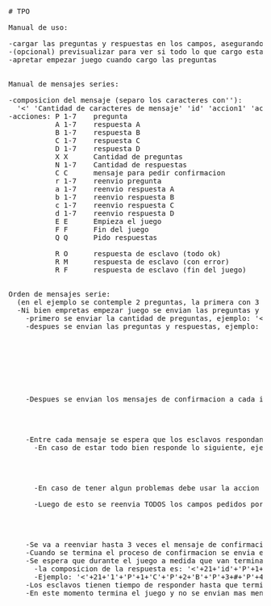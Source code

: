 <pre>
# TPO

Manual de uso:

-cargar las preguntas y respuestas en los campos, asegurandose de apretar gaurdar al completar todos los campos
-(opcional) previsualizar para ver si todo lo que cargo esta bien
-apretar empezar juego cuando cargo las preguntas


Manual de mensajes series:

-composicion del mensaje (separo los caracteres con''):
  '<' 'Cantidad de caracteres de mensaje' 'id' 'accion1' 'accion2' "mensaje" 'xor' '>'
-acciones: P 1-7    pregunta
           A 1-7    respuesta A
           B 1-7    respuesta B
           C 1-7    respuesta C
           D 1-7    respuesta D
           X X      Cantidad de preguntas
           N 1-7    Cantidad de respuestas
           C C      mensaje para pedir confirmacion
           r 1-7    reenvio pregunta
           a 1-7    reenvio respuesta A
           b 1-7    reenvio respuesta B
           c 1-7    reenvio respuesta C
           d 1-7    reenvio respuesta D
           E E      Empieza el juego
           F F      Fin del juego
           Q Q      Pido respuestas

           R O      respuesta de esclavo (todo ok)
           R M      respuesta de esclavo (con error)
           R F      respuesta de esclavo (fin del juego)
           
           
Orden de mensajes serie:
  (en el ejemplo se contemple 2 preguntas, la primera con 3 respuestas y la segunda con 2)
  -Ni bien empretas empezar juego se envian las preguntas y respuestas:
    -primero se enviar la cantidad de preguntas, ejemplo: '<'+1+255+'X'+'X'+2+2+'>'
    -despues se envian las preguntas y respuestas, ejemplo: '<'+3+255+'P'+1+'1'+'2'+'3'+48+'>'    //pregunta1 = 123
                                                            '<'+1+255+'N'+1+3+3+'>'               //cantidad de respuestas1 = 3
                                                            '<'+3+255+'A'+1+'A'+'A'+'A'+65+'>'    //respuestaA1 = AAA
                                                            '<'+3+255+'B'+1+'B'+'B'+'B'+66+'>'    //respuestaB1 = BBB
                                                            '<'+3+255+'C'+1+'C'+'C'+'C'+67+'>'    //respuestaC1 = CCC
                                                            '<'+3+255+'P'+2+'4'+'5'+'6'+55+'>'    //pregunta2 = 456
                                                            '<'+1+255+'N'+2+2+2+'>'               //cantidad de respuestas2 = 2
                                                            '<'+3+255+'A'+2+'D'+'D'+'D'+68+'>'    //respuestaD1 = DDD
                                                            '<'+3+255+'B'+2+'E'+'E'+'E'+69+'>'    //respuestaE1 = EEE
    -Despues se envian los mensajes de confirmacion a cada id (5 en total), ejemplo: '<'+1+1+'C'+'C'+1+1+'>' //pide confirmacion al id=1, el mensaje puede ser cualquier
                                                                                     '<'+1+2+'C'+'C'+1+1+'>' //pide confirmacion al id=2, el mensaje puede ser cualquier
                                                                                     '<'+1+3+'C'+'C'+1+1+'>' //pide confirmacion al id=3, el mensaje puede ser cualquier
                                                                                     '<'+1+4+'C'+'C'+1+1+'>' //pide confirmacion al id=4, el mensaje puede ser cualquier
                                                                                     '<'+1+5+'C'+'C'+1+1+'>' //pide confirmacion al id=5, el mensaje puede ser cualquier
    -Entre cada mensaje se espera que los esclavos respondan si recibieron todo bien o tuvieron algun error:
      -En caso de estar todo bien responde lo siguiente, ejemplo: '<'+1+1+'R'+'O'+1+1+'>' //Respuesta de id=1 de todos los mensajes bien recibidos, el mensaje puede ser cualquier
                                                                  '<'+1+2+'R'+'O'+1+1+'>' //Respuesta de id=2 de todos los mensajes bien recibidos, el mensaje puede ser cualquier
                                                                  '<'+1+3+'R'+'O'+1+1+'>' //Respuesta de id=3 de todos los mensajes bien recibidos, el mensaje puede ser cualquier
                                                                  '<'+1+4+'R'+'O'+1+1+'>' //Respuesta de id=4 de todos los mensajes bien recibidos, el mensaje puede ser cualquier
                                                                  '<'+1+5+'R'+'O'+1+1+'>' //Respuesta de id=5 de todos los mensajes bien recibidos, el mensaje puede ser cualquier
      -En caso de tener algun problemas debe usar la accion "RM", ejemplo: '<'+8+2+'R'+'M'+'P'+1+'A'+1+'C'+1+'P'+2+1+'>' // Respuesta de id=2, pidiendo reenviar la pregunta 1, respuesta A1, C1 y pregunta 2
                                                                           '<'+2+3+'R'+'M'+'A'+2+67+1+'>' // Respuesta de id=3, pidiendo reenviar la respuesta A2
      -Luego de esto se reenvia TODOS los campos pedidos por todos los esclavos, ejemplo: '<'+3+255+'p'+1+'1'+'2'+'3'+48+'>'    //reenvio de pregunta1
                                                                                          '<'+3+255+'a'+1+'A'+'A'+'A'+65+'>'    //reenvio de respuestaA1
                                                                                          '<'+3+255+'c'+1+'C'+'C'+'C'+67+'>'    //reenvio de respuestaC1
                                                                                          '<'+3+255+'p'+2+'4'+'5'+'6'+55+'>'    //reenvio de pregunta2
                                                                                          '<'+3+255+'a'+2+'D'+'D'+'D'+68+'>'    //reenvio de respuestaD1
    -Se va a reenviar hasta 3 veces el mensaje de confirmacion en caso de ser necesario, en caso de no recibir mensaje con accion "RO" en esas 3 posibilidades se considera que el esclavo esta muerto
    -Cuando se termina el proceso de confirmacion se envia el mensaje de inicio de juego, ejemplo: '<'+1+255+'E'+'E'+15+15+'>' //El mensaje es igual a la cantidad de segundos que se van a jugar
    -Se espera que durante el juego a medida que van terminado de responder la aplicacion resiva las respuestas
      -la composicion de la respuesta es: '<'+21+'id'+'P'+1+'A-D'+'P'+2+'A-D'+'P'+3+'A-D'+'P'+4+'A-D'+'P'+5+'A-D'+'P'+6+'A-D'+'P'+7+'A-D'+'xor'+'>'
      -Ejemplo: '<'+21+'1'+'P'+1+'C'+'P'+2+'B'+'P'+3+#+'P'+4+#+'P'+5+#+'P'+6+#+'P'+7+#+114+'>' //el id=1 respondio en la primer pregunta C y en el segunda B, si la pregunta no existe se puede poner cualquier valor en la respuesta (en este caso puse #)
    -Los esclavos tienen tiempo de responder hasta que termina el tiempo, donde la aplicacion manda su mensaje de fin, ejemplo: '<'+1+255+'F'+'F'+1+1+'>'
    -En este momento termina el juego y no se envian mas mensajes ni se contempla recibir mas mensajes
           
<pre/>
           
           
   


